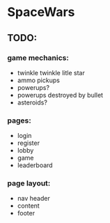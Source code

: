 # SpaceWars

## TODO:

  ### game mechanics:
  - twinkle twinkle litle star
  - ammo pickups
  - powerups?
  - powerups destroyed by bullet
  - asteroids?

  ### pages:
  - login
  - register
  - lobby
  - game
  - leaderboard

  ### page layout:
  - nav header
  - content
  - footer

